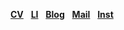 <a href="https://drive.google.com/file/d/13cXcUWwYMC-OdbguB0iVxWL-jXwpnei7/view?usp=sharing"><b>CV</b></a> &nbsp;
<a href="https://drive.google.com/file/d/13cXcUWwYMC-OdbguB0iVxWL-jXwpnei7/view?usp=sharing"><b>LI</b></a> &nbsp;
<a href="https://blog.naver.com/sohnji12"><b>Blog</b></a> &nbsp;
<a href="mailto:sohnji12@naver.com"><b>Mail</b></a> &nbsp;
<a href="https://www.instagram.com/ahwatnow"><b>Inst</b></a> &nbsp;
